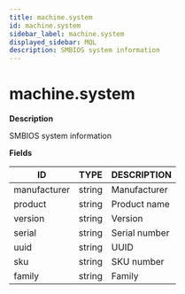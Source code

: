 ```yaml
---
title: machine.system
id: machine.system
sidebar_label: machine.system
displayed_sidebar: MQL
description: SMBIOS system information
---
```


# machine.system

**Description**

SMBIOS system information

**Fields**

| ID           | TYPE   | DESCRIPTION   |
| ------------ | ------ | ------------- |
| manufacturer | string | Manufacturer  |
| product      | string | Product name  |
| version      | string | Version       |
| serial       | string | Serial number |
| uuid         | string | UUID          |
| sku          | string | SKU number    |
| family       | string | Family        |
